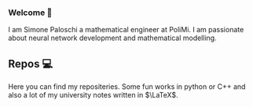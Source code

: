 ### Welcome 👋

I am Simone Paloschi a mathematical engineer at PoliMi. I am passionate about neural network development and mathematical modelling.

## Repos 💻
Here you can find my repositeries. Some fun works in python or C++ and also a lot of my university notes written in $\LaTeX$.


<!--
**Palpal16/Palpal16** is a ✨ _special_ ✨ repository because its `README.md` (this file) appears on your GitHub profile.

Here are some ideas to get you started:

- 🔭 I’m currently working on ...
- 🌱 I’m currently learning ...
- 👯 I’m looking to collaborate on ...
- 🤔 I’m looking for help with ...
- 💬 Ask me about ...
- 📫 How to reach me: ...
- 😄 Pronouns: ...
- ⚡ Fun fact: ...
-->
